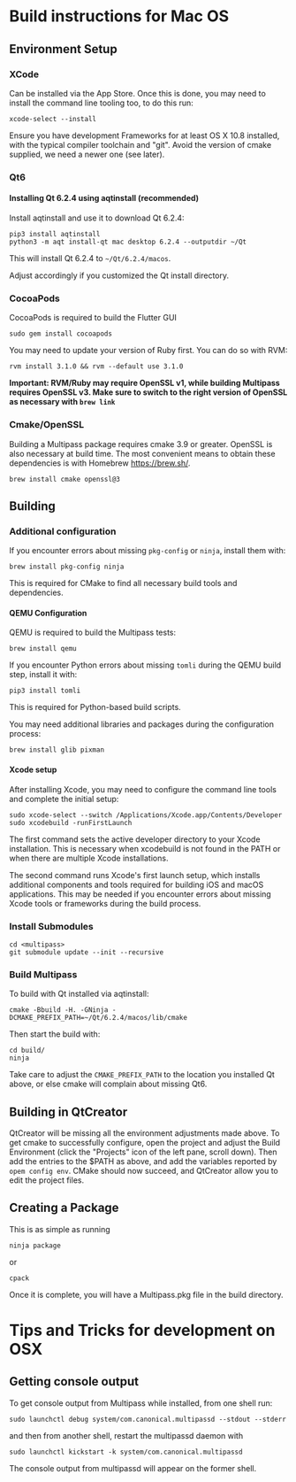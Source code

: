 Build instructions for Mac OS
=============================

Environment Setup
-----------------

### XCode

Can be installed via the App Store. Once this is done, you may need to install the command line tooling too, to do this
run:

    xcode-select --install

Ensure you have development Frameworks for at least OS X 10.8 installed, with the typical compiler toolchain and "git".
Avoid the version of cmake supplied, we need a newer one (see later).

### Qt6

#### Installing Qt 6.2.4 using aqtinstall (recommended)

Install aqtinstall and use it to download Qt 6.2.4:

    pip3 install aqtinstall
    python3 -m aqt install-qt mac desktop 6.2.4 --outputdir ~/Qt

This will install Qt 6.2.4 to `~/Qt/6.2.4/macos`.

Adjust accordingly if you customized the Qt install directory.

### CocoaPods

CocoaPods is required to build the Flutter GUI

    sudo gem install cocoapods

You may need to update your version of Ruby first. You can do so with RVM:

    rvm install 3.1.0 && rvm --default use 3.1.0

**Important: RVM/Ruby may require OpenSSL v1, while building Multipass requires OpenSSL v3. Make sure to switch to the right version of OpenSSL as necessary with `brew link`**

### Cmake/OpenSSL

Building a Multipass package requires cmake 3.9 or greater. OpenSSL is also necessary at build time. The most convenient
means to obtain these dependencies is with Homebrew <https://brew.sh/>.

    brew install cmake openssl@3

Building
---------------------------------------

### Additional configuration

If you encounter errors about missing `pkg-config` or `ninja`, install them with:

    brew install pkg-config ninja

This is required for CMake to find all necessary build tools and dependencies.

#### QEMU Configuration

QEMU is required to build the Multipass tests:

    brew install qemu

If you encounter Python errors about missing `tomli` during the QEMU build step, install it with:

    pip3 install tomli

This is required for Python-based build scripts.

You may need additional libraries and packages during the configuration process:

    brew install glib pixman

#### Xcode setup

After installing Xcode, you may need to configure the command line tools and complete the initial setup:

    sudo xcode-select --switch /Applications/Xcode.app/Contents/Developer
    sudo xcodebuild -runFirstLaunch

The first command sets the active developer directory to your Xcode installation. This is necessary when xcodebuild is not found in the PATH or when there are multiple Xcode installations.

The second command runs Xcode's first launch setup, which installs additional components and tools required for building iOS and macOS applications. This may be needed if you encounter errors about missing Xcode tools or frameworks during the build process.

### Install Submodules

    cd <multipass>
    git submodule update --init --recursive

### Build Multipass

To build with Qt installed via aqtinstall:

    cmake -Bbuild -H. -GNinja -DCMAKE_PREFIX_PATH=~/Qt/6.2.4/macos/lib/cmake

Then start the build with:

    cd build/
    ninja

Take care to adjust the `CMAKE_PREFIX_PATH` to the location you installed Qt above, or else cmake will complain about
missing Qt6.

Building in QtCreator
---------------------
QtCreator will be missing all the environment adjustments made above. To get cmake to successfully configure, open the
project and adjust the Build Environment (click the "Projects" icon of the left pane, scroll down). Then add the entries
to the $PATH as above, and add the variables reported by `opem config env`. CMake should now succeed, and QtCreator
allow you to edit the project files.


Creating a Package
------------------
This is as simple as running

    ninja package

or

    cpack

Once it is complete, you will have a Multipass.pkg file in the build directory.


Tips and Tricks for development on OSX
======================================

Getting console output
----------------------
To get console output from Multipass while installed, from one shell run:

    sudo launchctl debug system/com.canonical.multipassd --stdout --stderr

and then from another shell, restart the multipassd daemon with

    sudo launchctl kickstart -k system/com.canonical.multipassd

The console output from multipassd will appear on the former shell.
